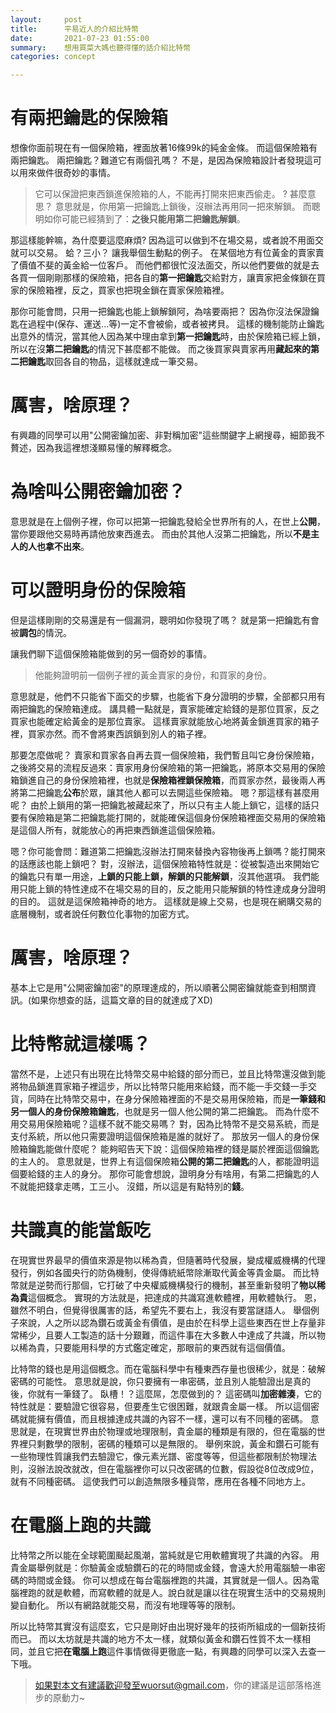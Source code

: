 ```yaml
---
layout:     post
title:      平易近人的介紹比特幣
date:       2021-07-23 01:55:00
summary:    想用買菜大媽也聽得懂的話介紹比特幣
categories: concept

---
```


# 有兩把鑰匙的保險箱
想像你面前現在有一個保險箱，裡面放著16條99k的純金金條。
而這個保險箱有兩把鑰匙。
兩把鑰匙？難道它有兩個孔嗎？
不是，是因為保險箱設計者發現這可以用來做件很奇妙的事情。
> 它可以保證把東西鎖進保險箱的人，不能再打開來把東西偷走。
?
甚麼意思？
意思就是，你用第一把鑰匙上鎖後，沒辦法再用同一把來解鎖。
而聰明如你可能已經猜到了：**之後只能用第二把鑰匙解鎖**。

那這樣能幹嘛，為什麼要這麼麻煩?
因為這可以做到不在場交易，或者說不用面交就可以交易。
蛤？三小？
讓我舉個生動點的例子。
在某個地方有位黃金的賣家賣了價值不斐的黃金給一位客戶。
而他們都很忙沒法面交，所以他們要做的就是去各買一個剛剛那樣的保險箱，把各自的**第一把鑰匙**交給對方，讓賣家把金條鎖在買家的保險箱裡，反之，買家也把現金鎖在賣家保險箱裡。

那你可能會問，只用一把鑰匙也能上鎖解鎖阿，為啥要兩把？
因為你沒法保證鑰匙在過程中(保存、運送...等)一定不會被偷，或者被拷貝。
這樣的機制能防止鑰匙出意外的情況，當其他人因為某中理由拿到**第一把鑰匙**時，由於保險箱已經上鎖，所以在沒**第二把鑰匙**的情況下甚麼都不能做。
而之後買家與賣家再用**藏起來的第二把鑰匙**取回各自的物品，這樣就達成一筆交易。

# 厲害，啥原理？
有興趣的同學可以用"公開密鑰加密、非對稱加密"這些關鍵字上網搜尋，細節我不贅述，因為我這裡想淺顯易懂的解釋概念。

# 為啥叫公開密鑰加密？
意思就是在上個例子裡，你可以把第一把鑰匙發給全世界所有的人，在世上**公開**，當你要跟他交易時再請他放東西進去。
而由於其他人沒第二把鑰匙，所以**不是主人的人也拿不出來**。

# 可以證明身份的保險箱
但是這樣剛剛的交易還是有一個漏洞，聰明如你發現了嗎？
就是第一把鑰匙有會被**調包**的情況。

讓我們聊下這個保險箱能做到的另一個奇妙的事情。
> 他能夠證明前一個例子裡的黃金賣家的身份，和買家的身份。

意思就是，他們不只能省下面交的步驟，也能省下身分證明的步驟，全部都只用有兩把鑰匙的保險箱達成。
講具體一點就是，賣家能確定給錢的是那位買家，反之買家也能確定給黃金的是那位賣家。
這樣賣家就能放心地將黃金鎖進買家的箱子裡，買家亦然。而不會將東西誤鎖到別人的箱子裡。

那要怎麼做呢？
賣家和買家各自再去買一個保險箱，我們暫且叫它身份保險箱，之後將交易的流程反過來：賣家用身份保險箱的第一把鑰匙，將原本交易用的保險箱鎖進自己的身份保險箱裡，也就是**保險箱裡鎖保險箱**，而買家亦然，最後兩人再將第二把鑰匙**公布**於眾，讓其他人都可以去開這些保險箱。
嗯？那這樣有甚麼用呢？
由於上鎖用的第一把鑰匙被藏起來了，所以只有主人能上鎖它，這樣的話只要有保險箱是第二把鑰匙能打開的，就能確保這個身份保險箱裡面交易用的保險箱是這個人所有，就能放心的再把東西鎖進這個保險箱。

嗯？你可能會問：難道第二把鑰匙沒辦法打開來替換內容物後再上鎖嗎？能打開來的話應該也能上鎖吧？
對，沒辦法，這個保險箱特性就是：從被製造出來開始它的鑰匙只有單一用途，**上鎖的只能上鎖，解鎖的只能解鎖**，沒其他選項。
我們能用只能上鎖的特性達成不在場交易的目的，反之能用只能解鎖的特性達成身分證明的目的。
這就是這保險箱神奇的地方。
這樣就是線上交易，也是現在網購交易的底層機制，或者說任何數位化事物的加密方式。

# 厲害，啥原理？
基本上它是用"公開密鑰加密"的原理達成的，所以順著公開密鑰就能查到相關資訊。(如果你想查的話，這篇文章的目的就達成了XD)

# 比特幣就這樣嗎？
當然不是，上述只有出現在比特幣交易中給錢的部分而已，並且比特幣還沒做到能將物品鎖進買家箱子裡這步，所以比特幣只能用來給錢，而不能一手交錢一手交貨，同時在比特幣交易中，在身分保險箱裡面的不是交易用保險箱，而是**一筆錢和另一個人的身份保險箱鑰匙**，也就是另一個人他公開的第二把鑰匙。
而為什麼不用交易用保險箱呢？這樣不就不能交易嗎？
對，因為比特幣不是交易系統，而是支付系統，所以他只需要證明這個保險箱是誰的就好了。
那放另一個人的身份保險箱鑰匙能做什麼呢？
能夠昭告天下說：這個保險箱裡的錢是屬於裡面這個鑰匙的主人的。
意思就是，世界上有這個保險箱**公開的第二把鑰匙**的人，都能證明這個要給錢的主人的身分。
那你可能會想說，證明身分有啥用，有第二把鑰匙的人不就能把錢拿走嗎，工三小。
沒錯，所以這是有點特別的**錢**。

# 共識真的能當飯吃
在現實世界最早的價值來源是物以稀為貴，但隨著時代發展，變成權威機構的代理發行，例如各國央行的防偽機制，使得傳統紙幣除漸取代黃金等貴金屬。
而比特幣就是逆勢而行那個，它打破了中央權威機構發行的機制，甚至重新發明了**物以稀為貴**這個概念。
實現的方法就是，把達成的共識寫進軟體裡，用軟體執行。
恩，雖然不明白，但覺得很厲害的話，希望先不要右上，我沒有要當謎語人。
舉個例子來說，人之所以認為鑽石或黃金有價值，是由於在科學上這些東西在世上存量非常稀少，且要人工製造的話十分艱難，而這件事在大多數人中達成了共識，所以物以稀為貴，只要能用科學的方式鑑定確定，那眼前的東西就有這個價值。

比特幣的錢也是用這個概念。而在電腦科學中有種東西存量也很稀少，就是：破解密碼的可能性。
意思就是說，你只要擁有一串密碼，並且別人能驗證出是真的後，你就有一筆錢了。
臥槽！？這麼屌，怎麼做到的？
這密碼叫**加密雜湊**，它的特性就是：要驗證它很容易，但要產生它很困難，就跟貴金屬一樣。
所以這個密碼就能擁有價值，而且根據達成共識的內容不一樣，還可以有不同種的密碼。
意思就是，在現實世界由於物理或地理限制，貴金屬的種類是有限的，但在電腦的世界裡只剩數學的限制，密碼的種類可以是無限的。
舉例來說，黃金和鑽石可能有一些物理性質讓我們去驗證它，像元素光譜、密度等等，但這些都限制於物理法則，沒辦法說改就改，但在電腦裡你可以只改密碼的位數，假設從8位改成9位，就有不同種密碼。
這使我們可以創造無限多種貨幣，應用在各種不同地方上。

# 在電腦上跑的共識
比特幣之所以能在全球範圍颳起風潮，當純就是它用軟體實現了共識的內容。
用貴金屬舉例就是：你驗黃金或驗鑽石的花的時間或金錢，會遠大於用電腦驗一串密碼的時間或金錢。
你可以想成在每台電腦裡跑的共識，其實就是一個人。因為電腦裡跑的就是軟體，而寫軟體的就是人。說白就是讓以往在現實生活中的交易規則變自動化。
所以有網路就能交易，而沒有地理等等的限制。

所以比特幣其實沒有這麼玄，它只是剛好由出現好幾年的技術所組成的一個新技術而已。
而以太坊就是共識的地方不太一樣，就類似黃金和鑽石性質不太一樣相同，並且它把**在電腦上跑**這件事情做得更徹底一點，有興趣的同學可以深入去查一下哦。

> 如果對本文有建議歡迎發至wuorsut@gmail.com，你的建議是這部落格進步的原動力~

